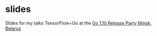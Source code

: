 # slides
Slides for my talks
TensorFlow+Go at the [Go 1.10 Release Party Minsk, Belarus](https://www.facebook.com/events/202545833823265/) 
